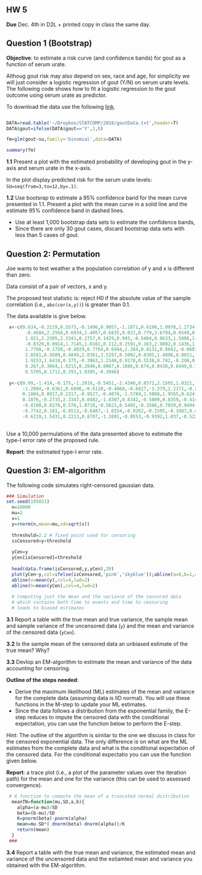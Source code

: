 
## HW 5 
**Due** Dec. 4th in D2L + printed copy in class the same day.

## Question 1 (Bootstrap)

**Objective**: to estimate a risk curve (and confidence bands) for gout as a function of serum urate.

Althoug gout risk may also depend on sex, race and age, for simplicity we will just consider a logistic regression of gout (Y/N)
on serum urate levels. The following code shows how to fit a logistic regression to the gout outcome using serum urate as predictor. 

To download the data use the following [link](https://github.com/gdlc/STAT_COMP/blob/master/goutData.txt). 

```r

DATA=read.table('~/Dropbox/STATCOMP/2018/goutData.txt',header=T)
DATA$gout=ifelse(DATA$gout=='Y',1,0)

fm=glm(gout~su,family='binomial',data=DATA)

summary(fm)
```

**1.1** Present a plot with the estimated probability of developing gout in the y-axis and serum urate in the x-axis. 

In the plot display predicted risk for the serum urate levels: `SU=seq(from=3,to=12,by=.1)`.  


**1.2** Use bootsrap to estimate a 95% confidence band for the mean curve presented in 1.1. Present a plot with the mean curve in a solid line and the estimate 95% confidence band in dashed lines.
- Use at least 1,000 bootstrap data sets to estimate the confidence bands,
- Since there are only 30 gout cases, discard bootstrap data sets with less than 5 cases of gout.


## Question 2: Permutation

Joe wants to test weather a the population correlation of y and x is different than zero.

Data consist of a pair of vectors, x and y. 

The proposed test statistic is: reject H0 if the absolute value of the sample correlation (i.e., `abs(cor(x,y))`) is greater than 0.1.

The data available is give below.

```r
 x<-c(0.634,-0.2119,0.5573,-0.1496,0.9057,-1.1871,0.6196,1.0978,1.2734,3.6887,0.7271,1.0695,0.0092,2.7288,2.2511,
       -0.4604,2.2568,0.6934,1.4057,0.6835,0.022,0.779,3.6794,0.0549,0.4713,-0.1583,1.7813,
       1.021,2.2305,2.3341,0.2757,0.1429,0.945,-0.5404,0.8633,1.5886,1.1324,-0.0488,1.0846,
       -0.0329,0.0914,1.7145,1.0102,0.212,0.2591,0.163,2.9892,0.1436,1.4092,2.5441,1.9485,
       1.7708,-0.1758,-0.4029,0.7764,0.6944,2.384,0.8131,0.8842,-0.0683,0.2312,1.0394,
       2.8581,0.5689,0.4849,2.0361,3.5297,0.5002,0.8305,1.4896,0.0651,-0.4312,0.5889,0.5881,-0.08,
       1.9153,1.6418,0.375,-0.3963,1.2148,0.9178,0.5538,0.742,-0.298,0.8876,
       0.267,0.3064,1.0215,0.2846,0.8067,0.1886,0.674,0.0438,0.6449,0.7669,
       0.5705,0.1712,0.291,1.0395,-0.3946)
  
 y<-c(0.99,-1.414,-0.175,-1.2016,-0.5451,-2.4346,0.8572,2.1505,1.0321,-0.5873,1.0554,-1.472,-0.4566,-0.3953,-0.5922,
      -1.2084,-0.6361,0.6896,-0.6128,-0.4068,-0.6627,-1.379,2.2171,-0.2956,0.7176,-0.5751,-0.2126,1.0235,
      0.1804,0.8917,0.2317,-0.9527,-0.4074,-1.5784,1.5088,1.9565,0.624,-1.1149,0.3273,-0.6217,-1.2779,-0.3181,0.373,0.1012,
      0.1076,-0.2733,2.3347,0.0482,-1.8307,0.8342,-0.5809,0.8359,-0.4145,-1.3119,-0.3743,0.5917,0.6753,1.5999,0.4179,
      -0.8108,0.0278,0.576,1.8718,-0.5622,0.5405,-0.3566,0.7039,0.9494,-0.9232,0.8041,-0.3757,-1.1262,-0.0313,0.8664,
      -0.7742,0.181,-0.6513,-0.6487,-1.0154,-0.9262,-0.1505,-0.1987,0.4892,-2.3308,0.5141,-0.2912,-0.0993,1.7827,
      -0.6219,1.5431,0.2213,0.8707,-1.2091,-0.0553,-0.9392,1.037,-0.5226,0.014,-0.5306,-1.6497)
      
```

Use a 10,000 permulations of the data presented above to estimate the type-I error rate of the proposed rule.

**Report**: the estimated type-I error rate.

## Question 3: EM-algorithm

The following code simulates right-censored gaussian data.

```r
### Simulation
set.seed(195021)
  n=10000
  mu=2
  v=1
  y=rnorm(n,mean=mu,sd=sqrt(v))
  
  threshold=2.2 # fixed point used for censoring
  isCensored=y>threshold
  
  yCen=y
  yCen[isCensored]=threshold
 
  head(data.frame(isCensored,y,yCen),20)
  plot(yCen~y,col=ifelse(isCensored,'pink','skyblue'));abline(a=0,b=1,col=2,lwd=2)
  abline(v=mean(y),col=4,lwd=2)
  abline(h=mean(yCen),col=4,lwd=2)
 
  # Computing just the mean and the variance of the censored data
  # which contains both time to events and time to censoring
  # leads to biased estimates
```

**3.1** Report a table with the true mean and true variance, 
the sample mean and sample variance of the uncensored data (`y`) and the mean and variance of the censored data (`yCen`).

**3.2** Is the sample mean of the censored data an unbiased estimate of the true mean? Why?

**3.3** Devlop an EM-algorithm to estimate the mean and variance of the data accounting for censoring. 

**Outline of the steps needed**:
 - Derive the maximum likelihood (ML) estimates of the mean and variance for the complete data (assuming data is IID normal). You will use these functions in the M-step to update your ML estimates.
 - Since the data follows a distribution from the exponential family, the E-step reduces to impute the censored data with the conditional expectation, you can use the function below to perform the E-step.
 
Hint: The outline of the algorithm is similar to the one we discuss in class for the censored exponential data. The only difference is on what are the ML estimates from the complete data and what is the conditional expectation of the censored data. For the conditional expectatio you can use the function given below.

**Report**: a trace plot (i.e., a plot of the parameter values over the iteration path) for the mean and one for the variance (this can be used to assessed convergence).

```r
 # A function to compute the mean of a truncated normal distribution
  meanTN=function(mu,SD,a,b){
  	alpha=(a-mu)/SD
  	beta=(b-mu)/SD
  	K=pnorm(beta)-pnorm(alpha)
  	mean=mu-SD*( dnorm(beta)-dnorm(alpha))/K
  	return(mean)
  }	
 ###
 ```
 
 **3.4**
 Report a table with the true mean and variance, the estimated mean and variance of the uncensored data and the estiamted mean and variance you obtained with the EM-algorithm.
 
 
